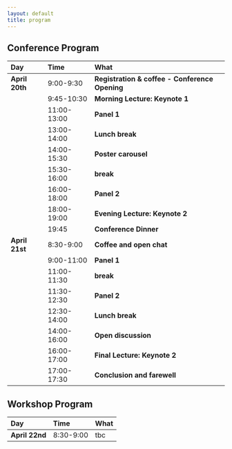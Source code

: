 ```yaml
---
layout: default
title: program
---
```


## Conference Program

| Day       | Time | What                                     |
|:----------|:-----------|:-----------------------------------------|
| **April 20th** | 9:00-9:30 | **Registration & coffee - Conference Opening** |
| | 9:45-10:30 | **Morning Lecture: Keynote 1** |
| | 11:00-13:00 | **Panel 1** <br> |
| | 13:00-14:00 | **Lunch break** |
| | 14:00-15:30 | **Poster carousel** <br> |
| | 15:30-16:00 | **break** <br> |
| | 16:00-18:00 | **Panel 2** <br> |
| | 18:00-19:00 | **Evening Lecture: Keynote 2** <br> |
| | 19:45 | **Conference Dinner** |
| **April 21st** | 8:30-9:00 | **Coffee and open chat** |
| | 9:00-11:00 | **Panel 1** <br> |
| | 11:00-11:30 | **break** |
| | 11:30-12:30 | **Panel 2** <br> |
| | 12:30-14:00 | **Lunch break** <br> |
| | 14:00-16:00 | **Open discussion** <br> |
| | 16:00-17:00 | **Final Lecture: Keynote 2** <br> |
| | 17:00-17:30 | **Conclusion and farewell** |


## Workshop Program

| Day       | Time | What                                     |
|:----------|:-----------|:-----------------------------------------|
| **April 22nd** | 8:30-9:00 | tbc |



